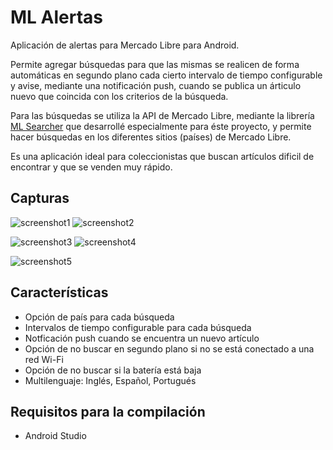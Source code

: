 # ML Alertas

Aplicación de alertas para Mercado Libre para Android.

Permite agregar búsquedas para que las mismas se realicen de forma automáticas en segundo plano cada cierto intervalo de tiempo configurable y avise, mediante una notificación push, cuando se publica un árticulo nuevo que coincida con los criterios de la búsqueda.

Para las búsquedas se utiliza la API de Mercado Libre, mediante la librería [ML Searcher](https://github.com/fcamussi/ml_searcher) que desarrollé especialmente para éste proyecto, y permite hacer búsquedas en los diferentes sitios (países) de Mercado Libre.

Es una aplicación ideal para coleccionistas que buscan artículos dificil de encontrar y que se venden muy rápido.

## Capturas

![screenshot1](https://user-images.githubusercontent.com/75378876/189788294-cc9e93dd-8d57-4db5-b755-e168f13190f6.png)
![screenshot2](https://user-images.githubusercontent.com/75378876/189788301-acef15e3-491f-409c-b49d-d7835eb4c8ce.png)

![screenshot3](https://user-images.githubusercontent.com/75378876/189788310-1d74c010-7b43-4c54-909e-983426bcd75f.png)
![screenshot4](https://user-images.githubusercontent.com/75378876/189788336-f6c0b1f7-3112-4ab2-bc3c-1d4d1b57ff89.png)

![screenshot5](https://user-images.githubusercontent.com/75378876/189788357-82196b2b-e523-4307-a8ac-b48a81c52810.png)

## Características

- Opción de país para cada búsqueda
- Intervalos de tiempo configurable para cada búsqueda
- Notficación push cuando se encuentra un nuevo artículo
- Opción de no buscar en segundo plano si no se está conectado a una red Wi-Fi
- Opción de no buscar si la batería está baja
- Multilenguaje: Inglés, Español, Portugués

## Requisitos para la compilación
- Android Studio
